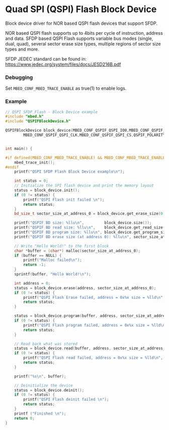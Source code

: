 # Quad SPI (QSPI) Flash Block Device

Block device driver for NOR based QSPI flash devices that support SFDP.

NOR based QSPI flash supports up to 4bits per cycle of instruction, address and data.
SFDP based QSPI Flash supports variable bus modes (single, dual, quad), several sector erase size types, multiple regions of sector size types and more.

SFDP JEDEC standard can be found in:
https://www.jedec.org/system/files/docs/JESD216B.pdf

### Debugging
Set `MBED_CONF_MBED_TRACE_ENABLE` as true(1) to enable logs.

### Example

``` cpp
// QSPI SFDP Flash - Block Device example
#include "mbed.h"
#include "QSPIFBlockDevice.h"

QSPIFBlockDevice block_device(MBED_CONF_QSPIF_QSPI_IO0,MBED_CONF_QSPIF_QSPI_IO1,MBED_CONF_QSPIF_QSPI_IO2,MBED_CONF_QSPIF_QSPI_IO3,
        MBED_CONF_QSPIF_QSPI_CLK,MBED_CONF_QSPIF_QSPI_CS,QSPIF_POLARITY_MODE_0,MBED_CONF_QSPIF_QSPI_FREQ);


int main() {

#if defined(MBED_CONF_MBED_TRACE_ENABLE) && MBED_CONF_MBED_TRACE_ENABLE
    mbed_trace_init();
#endif
    printf("QSPI SFDP Flash Block Device example\n");

    int status = 0;
    // Initialize the SPI flash device and print the memory layout
    status = block_device.init();
    if (0 != status) {
        printf("QSPI Flash init failed \n");
        return status;
    }
    bd_size_t sector_size_at_address_0 = block_device.get_erase_size(0);

    printf("QSPIF BD size: %llu\n",         block_device.size());
    printf("QSPIF BD read size: %llu\n",    block_device.get_read_size());
    printf("QSPIF BD program size: %llu\n", block_device.get_program_size());
    printf("QSPIF BD erase size (at address 0): %llu\n", sector_size_at_address_0);

    // Write "Hello World!" to the first block
    char *buffer = (char*) malloc(sector_size_at_address_0);
    if (buffer == NULL) {
        printf("Malloc failed\n");
        return -1;
    }
    sprintf(buffer, "Hello World!\n");

    int address = 0;
    status = block_device.erase(address, sector_size_at_address_0);
    if (0 != status) {
        printf("QSPI Flash Erase failed, address = 0x%x size = %lld\n", address, sector_size_at_address_0);
        return status;
    }

    status = block_device.program(buffer, address, sector_size_at_address_0);
    if (0 != status) {
        printf("QSPI Flash program failed, address = 0x%x size = %lld\n", address, sector_size_at_address_0);
        return status;
    }

    // Read back what was stored
    status = block_device.read(buffer, address, sector_size_at_address_0);
    if (0 != status) {
        printf("QSPI Flash read failed, address = 0x%x size = %lld\n", address, sector_size_at_address_0);
        return status;
    }

    printf("%s\n", buffer);

    // Deinitialize the device
    status = block_device.deinit();
    if (0 != status) {
        printf("QSPI Flash deinit failed \n");
        return status;
    }
    printf ("Finished \n");
    return 0;
}
```
